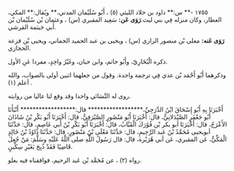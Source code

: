 ١٧٥٥ -** س:** داود بن خلاد الليثي (٥) ، أَبُو سُلَيْمان المدني،** ويُقال:** المكي، العطار، وكان منزله فِي بني ليث.**رَوَى عَن:** سَعِيد المقبري (س) ، وعثمان بْن سُلَيْمان بْن أَبي خيثمة القرشي.

**رَوَى عَنه:** معلى بْن منصور الرازي (س) ، ويحيى بن عبد الحميد الحماني، ويحيى بْن قزعة الحجازي.

ذكره الْبُخَارِيّ، وأَبُو حاتم، وابن حبان، وغَيْرُ واحِدٍ، مفردا عَنِ الأول.

وذكرهما أَبُو أَحْمَد بْن عدي فِي ترجمة واحدة. وقول من جعلهما اثنين أولى بالصواب، والله أعلم (١) .

روى له النَّسَائي واحدا وقد وقع لنا عاليا من روايته.

أَخْبَرَنَا بِهِ أَبُو إِسْحَاقَ ابْنُ الدَّرَجِيِّ،****************** قال:****************** أَنْبَأَنَا أَبُو جَعْفَرٍ الصَّيْدَلانِيُّ، قال: أَخْبَرَنَا أَبُو مَنْصُورٍ الصَّيْرَفِيُّ، قال: أَخْبَرَنَا أَبُو بَكْرِ بْنُ شَاذَانَ الأَعْرَجُ، قال: أَخْبَرَنَا أبو بكر بْن فُوُرَكَ الْقَبَّابُ، قال: أَخْبَرَنَا أَبُو بَكْرِ بْنُ أَبي عَاصِمٍ، قال: حَدَّثَنَا أبويحيى مُحَمَّدُ بْنُ عَبد الرَّحِيمِ، قال: حَدَّثَنَا مَعْلَى بْنُ مَنْصُورٍ، قال: حَدَّثَنَا دَاوُدُ بْنُ خَالِدٍ الْمَكِّيُّ، عَن المقبري، عَن أبي هُرَيْرة، قال: قال رَسُولُ اللَّهِ صلى اللَّهُ عَلَيْهِ وسَلَّمَ: مَنْ جُعِلَ قَاضِيًا فَقَدْ ذُبِحَ بَغَيْرِ سِكِّينٍ.

رواه (٢) ، عن مُحَمَّد بْن عَبد الرحيم، فوافقناه فيه بعلو.